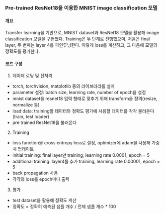 
### Pre-trained ResNet18을 이용한 MNIST image classification 모델



#### 개요

Transfer learning을 기반으로, MNIST dataset과 ResNet18 모델을 활용해 image classification 모델을 구현했다. Training은 두 단계로 진행했으며, 처음은 final layer, 두 번째는 layer 4를 파인튜닝한다. 이렇게 loss를 계산하고, 그 다음에 모델의 정확도를 평가한다.



#### 코드 구성

1. 데이터 로딩 및 전처리
* torch, torchvision, matplotlib 등의 라이브러리를 설치
* parameter 설정: batch size, learning rate, number of epoch을 설정
* mnist dataset을 resnet18 입력 형태로 맞추기 위해 transform을 정의(resize, normalize 등)
* load data: training할 데이터와 정확도 평가에 사용할 데이터를 각각 불러온다(train, test loader)
* pre trained ResNet18을 불러온다

2. Training
* loss function을 cross entropy loss로 설정, optimizer에 adam을 사용해 가중치 업데이트
* initial training: final layer만 training, learning rate 0.0001, epoch = 5
* additional training: layer4를 추가 training, learning rate 0.00001, epoch = 5
* back propagation 사용
* 각각의 loss를 epoch마다 출력

3. 평가
* test dataset을 활용해 정확도 계산
* 정확도 = 정확히 예측된 샘플 개수 / 전체 샘플 개수 * 100
